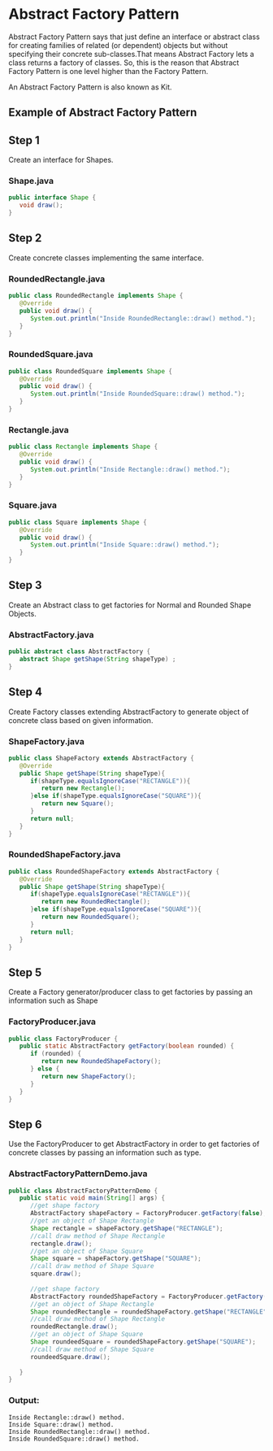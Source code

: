 # Abstract Factory Pattern
Abstract Factory Pattern says that just define an interface or abstract class for creating families of related (or dependent) objects but without specifying their concrete sub-classes.That means Abstract Factory lets a class returns a factory of classes. So, this is the reason that Abstract Factory Pattern is one level higher than the Factory Pattern.

An Abstract Factory Pattern is also known as Kit.

## Example of Abstract Factory Pattern

## Step 1
Create an interface for Shapes.

### Shape.java

```java
public interface Shape {
   void draw();
}
```


## Step 2
Create concrete classes implementing the same interface.

### RoundedRectangle.java

```java
public class RoundedRectangle implements Shape {
   @Override
   public void draw() {
      System.out.println("Inside RoundedRectangle::draw() method.");
   }
}
```

### RoundedSquare.java

```java
public class RoundedSquare implements Shape {
   @Override
   public void draw() {
      System.out.println("Inside RoundedSquare::draw() method.");
   }
}
```

### Rectangle.java

```java
public class Rectangle implements Shape {
   @Override
   public void draw() {
      System.out.println("Inside Rectangle::draw() method.");
   }
}
```

### Square.java

```java
public class Square implements Shape {
   @Override
   public void draw() {
      System.out.println("Inside Square::draw() method.");
   }
}
```

## Step 3
Create an Abstract class to get factories for Normal and Rounded Shape Objects.

### AbstractFactory.java

```java
public abstract class AbstractFactory {
   abstract Shape getShape(String shapeType) ;
}
```

## Step 4
Create Factory classes extending AbstractFactory to generate object of concrete class based on given information.

### ShapeFactory.java

```java
public class ShapeFactory extends AbstractFactory {
   @Override
   public Shape getShape(String shapeType){    
      if(shapeType.equalsIgnoreCase("RECTANGLE")){
         return new Rectangle();         
      }else if(shapeType.equalsIgnoreCase("SQUARE")){
         return new Square();
      }	 
      return null;
   }
}
```

### RoundedShapeFactory.java

```java
public class RoundedShapeFactory extends AbstractFactory {
   @Override
   public Shape getShape(String shapeType){    
      if(shapeType.equalsIgnoreCase("RECTANGLE")){
         return new RoundedRectangle();         
      }else if(shapeType.equalsIgnoreCase("SQUARE")){
         return new RoundedSquare();
      }	 
      return null;
   }
}
```

## Step 5
Create a Factory generator/producer class to get factories by passing an information such as Shape

### FactoryProducer.java

```java
public class FactoryProducer {
   public static AbstractFactory getFactory(boolean rounded) {   
      if (rounded) {
         return new RoundedShapeFactory();         
      } else {
         return new ShapeFactory();
      }
   }
}
```

## Step 6
Use the FactoryProducer to get AbstractFactory in order to get factories of concrete classes by passing an information such as type.

### AbstractFactoryPatternDemo.java

```java
public class AbstractFactoryPatternDemo {
   public static void main(String[] args) {
      //get shape factory
      AbstractFactory shapeFactory = FactoryProducer.getFactory(false);
      //get an object of Shape Rectangle
      Shape rectangle = shapeFactory.getShape("RECTANGLE");
      //call draw method of Shape Rectangle
      rectangle.draw();
      //get an object of Shape Square 
      Shape square = shapeFactory.getShape("SQUARE");
      //call draw method of Shape Square
      square.draw();
      
      //get shape factory
      AbstractFactory roundedShapeFactory = FactoryProducer.getFactory(true);
      //get an object of Shape Rectangle
      Shape roundedRectangle = roundedShapeFactory.getShape("RECTANGLE");
      //call draw method of Shape Rectangle
      roundedRectangle.draw();
      //get an object of Shape Square 
      Shape roundeedSquare = roundedShapeFactory.getShape("SQUARE");
      //call draw method of Shape Square
      roundeedSquare.draw();
      
   }
}
```

### Output:

```
Inside Rectangle::draw() method.
Inside Square::draw() method.
Inside RoundedRectangle::draw() method.
Inside RoundedSquare::draw() method.
```
